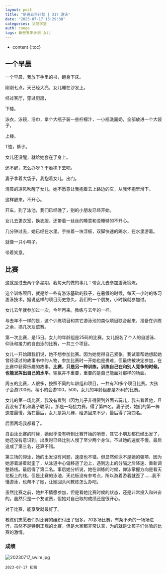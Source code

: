 ```yaml
---
layout: post
title: "新爸五年计划 | 317 游泳"
date: "2023-07-17 13:29:38"
categories: 父范学堂
auth: conge
tags: 新爸五年计划 女儿 
---
```

* content
{:toc}

## 一个早晨

一个早晨，我放下手里的书，翻身下床。

刚刚七点，天已经大亮，女儿睡在沙发上。

经过客厅，穿过厨房，

下楼。

泳衣，泳镜，浴巾，拿个大瓶子装一些柠檬汁，一小瓶洗面奶，全部放进一个大袋子，

上楼。

T恤，裤子。

女儿还没醒，就给她套在了身上。





还不醒，怎么办呀？干脆抱下去吧。

妻子拿着大袋子，我抱着女儿，出门。

清晨的凉风吹醒了女儿，她不愿意让我抱着去上路边的车，从我怀抱里滑下。

这样醒来，不开心。

开车，到了泳池，我们已经晚了，别的小朋友已经开始。

女儿去更衣室，换衣服，还带着一丝丝的睡意和没睡够的不开心。

几分钟过去，她已经在水里。手扶着一块浮板，双脚快速的踢水，在水里游着。

就像一只小鸭子。

带着笑意。

## 比赛

这就是过去两个多星期，我每天的做的事儿：带女儿去参加游泳锻炼。

这个训练项目，就是给一些有游泳基础的孩子，在暑假的时候，每天一小时的练习游泳技术。据说这样的项目历史悠久，我们的一个朋友，小时候就参加过。

女儿去年就参加过一次，今年再来。教练与去年的一样。

与去年不一样的是，这个训练项目和其它游泳池的类似项目联合起来，准备在训练之余，搞几次友谊赛。

第一次比赛，是15日。女儿的年龄组是25码的比赛。女儿报名了个人的自游泳、仰泳和接力的自由泳的比赛，一共三个项目。

女儿一开始跟我们说，她不想参加比赛。因为她觉得自己紧张。我试着帮她想起她曾经读过的故事书中的人物，参加比赛时一开始也是畏难，但最终被决定参加，在比赛中获得乐趣的故事。**比赛，只是另一种训练，训练自己在和别人竞争的时候，也能发挥出自己的水平**。输赢并不重要，重要的是自己能面对那样的场面。

周五的比赛，人很多，按照不同的年龄组和项目，一共有70多个项目比赛。大孩子会游200码，稍小的会游100，500，女儿的年龄组都是25码的比赛。

女儿的第一场比赛，我没有看到（因为儿子非得要到外面去玩儿，我去看着他，且我没有手机和妻子联系）。那是一场接力赛，得了第四名。妻子说，她们的第一棒速度最慢，落在最后，女儿是第儿棒，给追回来不少，最后得了第四名。

后面两场我都看了。

自由泳比赛的时候，她似乎没有听到比赛开始的哨音，其它小朋友都已经出发了，她还没有意识到。出发时已经比别人慢了至少两个身位。不过她的速度不慢，最后追成了第三名，还算不错。

第三场的仰泳，她的出发没有问题，速度也不错。但显然仰泳不是她的强项，因为她游着游着就歪了，从泳道中心偏移道了边上，遇到边上的分隔之后降速、重新调整路线。最后得了第二名。事后她分析说，她在训练的时候，仰泳掌握方向是看天花板上的线。但是比赛的泳池，天花板没有参考点，所以游着游着就歪了……我不懂游泳，也帮不了她，让她回头问教练怎么办吧。

虽然比赛之前，她并不情愿参加，但是看她比赛时候的状态，还是非常投入和兴奋的。虽然只是一个友谊赛，但她对自己取的成绩还是很开心。

对于比赛，能享受就最好了。

教练们志愿者们对比赛的组织付出了很多。70多场比赛，有条不紊的一场场进行，虽然不是特别正规的比赛，但是大家都非常认真，为的就是让孩子们体验的比赛的激情。

### 成绩

![20230717_swim.jpg](https://s2.loli.net/2023/07/18/let9Db1MvUOsB5a.jpg)

```
2023-07-17 初稿
```

